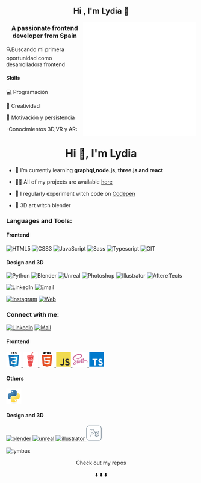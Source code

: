 <h2 align="center">Hi , I'm Lydia 👋</h1><img align="right" alt="GIF" src="animacion.gif" width="300" height="300" />
<h3 align="center">A passionate frontend developer from Spain</h3>

🔍Buscando mi primera oportunidad como desarrolladora frontend

<div align="left">
<h4>Skills</h4>

💻 Programación

🎨 Creatividad

💪 Motivación y persistencia


-Conocimientos 3D,VR y AR:


<h1 align="center">Hi 👋, I'm Lydia</h1>


- 🌱 I’m currently learning **graphql,node.js, three.js and react**

- 👨‍💻 All of my projects are available [here](https://lymbus.github.io/PORFOLIO/)

- 📝 I regularly experiment witch code on [Codepen](https://codepen.io/lymbus)

- 🎨 3D art witch blender


</div>

<h3 align="left">Languages and Tools:</h3>
<h4>Frontend</h4>

<p align="left"> 
 
![HTML5](https://img.shields.io/badge/-HTML5-AAFFF7?&labelColor=AAFFF7&logo=html5&logoColor=black)
![CSS3](https://img.shields.io/badge/-CSS3-AAFFF7?&labelColor=AAFFF7&logo=css3&logoColor=black)
![JavaScript](https://img.shields.io/badge/-Javascript-AAFFF7?&labelColor=AAFFF7&logo=javascript&logoColor=black)
![Sass](https://img.shields.io/badge/-Sass-AAFFF7?&labelColor=AAFFF7&logo=sass&logoColor=black)
![Typescript](https://img.shields.io/badge/-Typescript-AAFFF7?&labelColor=AAFFF7&logo=typescript&logoColor=black)
![GIT](https://img.shields.io/badge/-GIT-AAFFF7?&labelColor=AAFFF7&logo=git&logoColor=black)

</p>


<h4> Design and 3D </h4>

<p align="left"> 
 
![Python](https://img.shields.io/badge/-Python-AAFFF7?&labelColor=AAFFF7&logo=python&logoColor=black)
![Blender](https://img.shields.io/badge/-Blender-AAFFF7?&labelColor=AAFFF7&logo=blender&logoColor=black)
![Unreal](https://img.shields.io/badge/-Unreal-AAFFF7?&labelColor=AAFFF7&logo=unreal-engine&logoColor=black)
![Photoshop](https://img.shields.io/badge/-Photoshop-AAFFF7?&labelColor=AAFFF7&logo=adobe-photoshop&logoColor=black)
![Illustrator](https://img.shields.io/badge/-Illustrator-AAFFF7?&labelColor=AAFFF7&logo=adobe_illustrator&logoColor=black)
![Aftereffects](https://img.shields.io/badge/-Aftereffects-AAFFF7?&labelColor=AAFFF7&logo=aftereffects&logoColor=black)

</p>

<img alt="LinkedIn" src="https://img.shields.io/badge/-Linkedin-AAFFF7?&labelColor=AAFFF7&logo=linkedin&logoColor=black"></a>
<img alt="Email" src="https://img.shields.io/badge/-Email-%23694640?logo=gmail&logoColor=white"></a>


[![Instagram](https://img.shields.io/badge/-Instagram-AAFFF7?&labelColor=AAFFF7&logo=instagram&logoColor=black)](https://www.instagram.com/lymbus.xyz/)
[![Web](https://img.shields.io/badge/-Web-AAFFF7?&labelColor=AAFFF7&logo=link&logoColor=black)](https://lymbus.github.io/PORFOLIO/)




<h3 align="left">Connect with me:</h3>

[![Linkedin](https://img.shields.io/badge/-Linkedin-AAFFF7?&labelColor=AAFFF7&logo=linkedin&logoColor=black)](https://www.linkedin.com/in/lydia-est%C3%A9vez-chamorro/)
[![Mail](https://img.shields.io/badge/-Email-AAFFF7?&labelColor=AAFFF7&logo=gmail&logoColor=black)](hola@lymbus.xyz)

<p align="left"> 
 
<h4>Frontend</h4>
 <a href="https://www.w3schools.com/css/" target="_blank"> <img src="https://raw.githubusercontent.com/devicons/devicon/master/icons/css3/css3-original-wordmark.svg" alt="css3" width="40" height="40"/> </a> <a href="https://gulpjs.com" target="_blank"> <img src="https://raw.githubusercontent.com/devicons/devicon/master/icons/gulp/gulp-plain.svg" alt="gulp" width="40" height="40"/> </a> <a href="https://www.w3.org/html/" target="_blank"> <img src="https://raw.githubusercontent.com/devicons/devicon/master/icons/html5/html5-original-wordmark.svg" alt="html5" width="40" height="40"/> </a> <a href="https://developer.mozilla.org/en-US/docs/Web/JavaScript" target="_blank"> <img src="https://raw.githubusercontent.com/devicons/devicon/master/icons/javascript/javascript-original.svg" alt="javascript" width="40" height="40"/> </a> <a href="https://sass-lang.com" target="_blank"> <img src="https://raw.githubusercontent.com/devicons/devicon/master/icons/sass/sass-original.svg" alt="sass" width="40" height="40"/> </a> <a href="https://www.typescriptlang.org/" target="_blank"> <img src="https://raw.githubusercontent.com/devicons/devicon/master/icons/typescript/typescript-original.svg" alt="typescript" width="40" height="40"/> </a>
</p>
<p align="left">
<h4>Others</h4>
 <a href="https://www.python.org" target="_blank"> <img src="https://raw.githubusercontent.com/devicons/devicon/master/icons/python/python-original.svg" alt="python" width="40" height="40"/> </a>
</p>
<p align="left">
<h4>Design and 3D</h4>
<a href="https://www.blender.org/" target="_blank"> <img src="https://download.blender.org/branding/community/blender_community_badge_white.svg" alt="blender" width="40" height="40"/> </a>  <a href="https://unrealengine.com/" target="_blank"> <img src="https://raw.githubusercontent.com/kenangundogan/fontisto/036b7eca71aab1bef8e6a0518f7329f13ed62f6b/icons/svg/brand/unreal-engine.svg" alt="unreal" width="40" height="40"/> </a> <a href="https://www.adobe.com/in/products/illustrator.html" target="_blank"> <img src="https://www.vectorlogo.zone/logos/adobe_illustrator/adobe_illustrator-icon.svg" alt="illustrator" width="40" height="40"/> </a> <a href="https://www.photoshop.com/en" target="_blank"> <img src="https://raw.githubusercontent.com/devicons/devicon/master/icons/photoshop/photoshop-line.svg" alt="photoshop" width="40" height="40"/> </a>
</p>
 

<p><img align="center" src="https://github-readme-stats.vercel.app/api/top-langs?username=lymbus&show_icons=true&locale=en&layout=compact" alt="lymbus" /></p>

<p align="center">Check out my repos </p>
<p align="center">⬇️ ⬇️ ⬇️</p>

